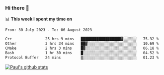 ### Hi there 👋

📊 **This week I spent my time on**
<!--START_SECTION:waka-->

```txt
From: 30 July 2023 - To: 06 August 2023

C++               25 hrs 9 mins   ██████████████████▓░░░░░░   75.32 %
Other             3 hrs 34 mins   ██▓░░░░░░░░░░░░░░░░░░░░░░   10.69 %
CMake             2 hrs 3 mins    █▓░░░░░░░░░░░░░░░░░░░░░░░   06.18 %
Bash              1 hr 30 mins    █░░░░░░░░░░░░░░░░░░░░░░░░   04.52 %
Protocol Buffer   24 mins         ▒░░░░░░░░░░░░░░░░░░░░░░░░   01.23 %
```

<!--END_SECTION:waka-->


[![Paul's github stats](https://github-readme-stats.vercel.app/api?username=mickeyouyou&theme=dracula&show_icons=true)](https://github.com/anuraghazra/github-readme-stats)
